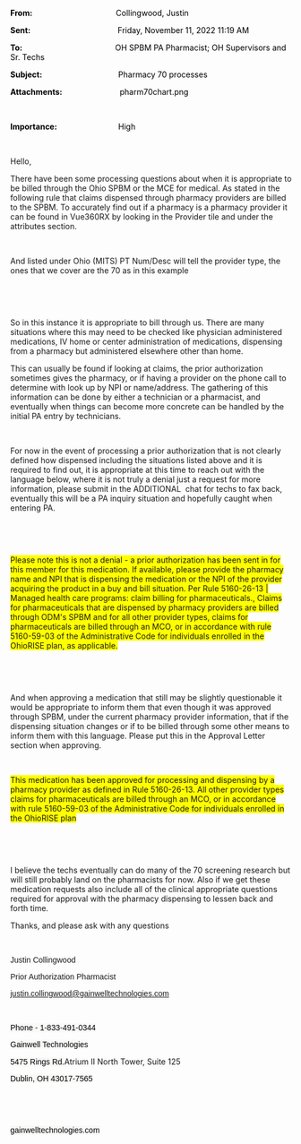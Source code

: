 <div class="WordSection1">

**<span style="color:black">From:<span style="mso-tab-count:1">                                            
</span></span>**<span style="color:black">Collingwood, Justin</span>

**<span style="color:black">Sent:<span style="mso-tab-count:1">                                              
</span></span>**<span style="color:black">Friday, November 11, 2022
11:19 AM</span>

**<span style="color:black">To:<span style="mso-tab-count:1">                                                 
</span></span>**<span style="color:black">OH SPBM PA Pharmacist; OH
Supervisors and Sr. Techs</span>

**<span style="color:black">Subject:<span style="mso-tab-count:1">                                        
</span></span>**<span style="color:black">Pharmacy 70 processes</span>

**<span style="color:black">Attachments:<span style="mso-tab-count:1">                              
</span></span>**<span style="color:black">pharm70chart.png</span>

<span style="color:
black"></span>

 

**<span style="color:black">Importance:<span style="mso-tab-count:1">                                
</span></span>**<span style="color:black">High</span>

 

Hello,

There have been some processing questions about when it is appropriate
to be billed through the Ohio SPBM or the MCE for medical. As stated in
the following rule that claims dispensed through pharmacy providers are
billed to the SPBM. To accurately find out if a pharmacy is a pharmacy
provider it can be found in Vue360RX by looking in the Provider tile and
under the attributes section.

<span class="image"></span>

 

And listed under Ohio (MITS) PT Num/Desc will tell the provider type,
the ones that we cover are the 70 as in this example

 

<span class="image"></span>

 

So in this instance it is appropriate to bill through us. There are many
situations where this may need to be checked like physician administered
medications, IV home or center administration of medications, dispensing
from a pharmacy but administered elsewhere other than home.

This can usually be found if looking at claims, the prior authorization
sometimes gives the pharmacy, or if having a provider on the phone call
to determine with look up by NPI or name/address. The gathering of this
information can be done by either a technician or a pharmacist, and
eventually when things can become more concrete can be handled by the
initial PA entry by technicians.

 

For now in the event of processing a prior authorization that is not
clearly defined how dispensed including the situations listed above and
it is required to find out, it is appropriate at this time to reach out
with the language below, where it is not truly a denial just a request
for more information, please submit in the ADDITIONAL  chat for techs to
fax back, eventually this will be a PA inquiry situation and hopefully
caught when entering PA.

 

                                                                        

<span style="background:yellow;mso-highlight:yellow">Please note this is
not a denial - a prior authorization has been sent in for this member
for this medication. If available, please provide the pharmacy name and
NPI that is dispensing the medication or the NPI of the provider
acquiring the product in a buy and bill situation. Per Rule 5160-26-13 |
Managed health care programs: claim billing for pharmaceuticals., Claims
for pharmaceuticals that are dispensed by pharmacy providers are billed
through ODM's SPBM and for all other provider types, claims for
pharmaceuticals are billed through an MCO, or in accordance with rule
5160-59-03 of the Administrative Code for individuals enrolled in the
OhioRISE plan, as applicable.</span>

 

 

And when approving a medication that still may be slightly questionable
it would be appropriate to inform them that even though it was approved
through SPBM, under the current pharmacy provider information, that if
the dispensing situation changes or if to be billed through some other
means to inform them with this language. Please put this in the Approval
Letter section when approving.

 

<span style="background:yellow;mso-highlight:yellow">This medication has
been approved for processing and dispensing by a pharmacy provider as
defined in Rule 5160-26-13. All other provider types claims for
pharmaceuticals are billed through an MCO, or in accordance with rule
5160-59-03 of the Administrative Code for individuals enrolled in the
OhioRISE plan</span>

 

 

I believe the techs eventually can do many of the 70 screening research
but will still probably land on the pharmacists for now. Also if we get
these medication requests also include all of the clinical appropriate
questions required for approval with the pharmacy dispensing to lessen
back and forth time.

Thanks, and please ask with any questions

 

<span style="font-family:&quot;Arial&quot;,sans-serif">Justin
Collingwood</span>

<span style="font-family:&quot;Arial&quot;,sans-serif">Prior
Authorization Pharmacist</span>

[<span style="font-family:&quot;Arial&quot;,sans-serif">justin.collingwood@gainwelltechnologies.com</span>](mailto:justin.collingwood@gainwelltechnologies.com)<span style="font-family:&quot;Arial&quot;,sans-serif"></span>

<span style="font-family:&quot;Arial&quot;,sans-serif"></span>

 

<span style="font-family:&quot;Arial&quot;,sans-serif;color:black;
background:#FAF9F8">Phone -
1-833-491-0344</span><span style="font-family:&quot;Arial&quot;,sans-serif;
background:#FAF9F8"></span>

<span style="font-family:&quot;Arial&quot;,sans-serif;color:black;
background:#FAF9F8">Gainwell
Technologies</span><span style="font-family:&quot;Arial&quot;,sans-serif;
background:#FAF9F8"></span>

<span style="font-family:&quot;Arial&quot;,sans-serif;color:black;
background:#FAF9F8">5475 Rings Rd.</span>Atrium II North Tower, Suite
125<span style="font-family:&quot;Arial&quot;,sans-serif;background:#FAF9F8"></span>

<span style="font-family:&quot;Arial&quot;,sans-serif;color:black;
background:#FAF9F8">Dublin, OH
43017-7565</span><span style="font-family:&quot;Arial&quot;,sans-serif;
background:#FAF9F8"></span>

<span style="font-family:&quot;Arial&quot;,sans-serif;background:#FAF9F8"></span>

 

 <span style="font-family:&quot;Arial&quot;,sans-serif;
color:black;background:#FAF9F8"><span class="image"></span></span><span style="font-family:&quot;Arial&quot;,sans-serif;background:#FAF9F8"></span>

<span style="font-family:&quot;Arial&quot;,sans-serif;color:black;
background:#FAF9F8">gainwelltechnologies.com</span><span style="font-family:
&quot;Arial&quot;,sans-serif;background:#FAF9F8"></span>

<span style="font-family:&quot;Arial&quot;,sans-serif;background:#FAF9F8"></span>

 

 

</div>
